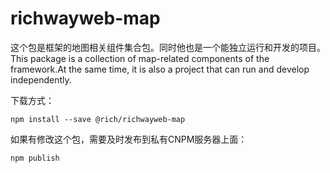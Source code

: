 # richwayweb-map

这个包是框架的地图相关组件集合包。同时他也是一个能独立运行和开发的项目。 This package is a collection of map-related components of the framework.At the same time, it is also a project that can run and develop independently.

下载方式：
```
npm install --save @rich/richwayweb-map
```

如果有修改这个包，需要及时发布到私有CNPM服务器上面：
```
npm publish
```
